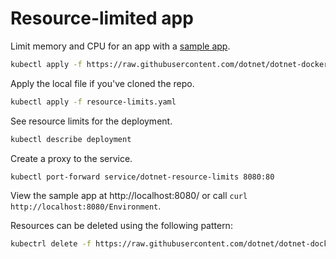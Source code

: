 # Resource-limited app

Limit memory and CPU for an app with a [sample app](../../samples/aspnetapp/Dockerfile.alpine).

```bash
kubectl apply -f https://raw.githubusercontent.com/dotnet/dotnet-docker/main/kubernetes/resource-limits/resource-limits.yaml
```

Apply the local file if you've cloned the repo.

```bash
kubectl apply -f resource-limits.yaml
```

See resource limits for the deployment.

```bash
kubectl describe deployment
```

Create a proxy to the service.

```bash
kubectl port-forward service/dotnet-resource-limits 8080:80
```

View the sample app at http://localhost:8080/ or call `curl http://localhost:8080/Environment`.

Resources can be deleted using the following pattern:

```bash
kubectrl delete -f https://raw.githubusercontent.com/dotnet/dotnet-docker/main/kubernetes/resource-limits/resource-limits.yaml
```
